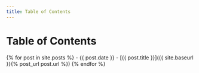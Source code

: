 ```yaml
---
title: Table of Contents
---
```


# [](#table-of-contents)Table of Contents

{% for post in site.posts %}
    - {{ post.date }} - [{{ post.title }}]({{ site.baseurl }}{% post_url post.url %})
{% endfor %}

